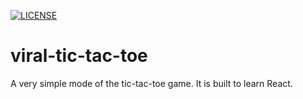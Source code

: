 [![LICENSE](https://img.shields.io/github/license/virallalakia/viral-tic-tac-toe)](./LICENSE)

# viral-tic-tac-toe
A very simple mode of the tic-tac-toe game. It is built to learn React.
